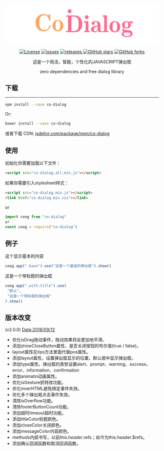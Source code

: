 <p align="center">
    <a href="https://github.com/koringz/co-dialog" alt="co-dialog">
        <img src="./assets/codialog.gif" alt="co-dialog">
    </a>
</p>

<p align="center">
<a href="./License.txt"><img alt="License" src="https://img.shields.io/badge/License-MIT-green.svg"></a>
<a href="https://github.com/koringz/co-dialog/issues"><img alt="issues" src="https://img.shields.io/github/issues/koringz/co-dialog.svg"></a>
<a href="https://github.com/koringz/co-dialog/releases/latest"><img alt="releases" src="https://img.shields.io/badge/release-lastest-blue.svg" > </a>
<a href="https://github.com/koringz/co-dialog/stargazers"><img alt="GitHub stars" src="https://img.shields.io/github/stars/koringz/co-dialog.svg?style=social" ></a>
<a href="https://github.com/koringz/co-dialog/network"><img alt="GitHub forks" src="https://img.shields.io/github/forks/koringz/co-dialog.svg?style=social" ></a>
</p>

<p align="center">
这是一个简洁，智能，个性化的JAVASCRIPT弹出框
</p>
<p align="center">
zero dependencies and free dialog library
</p>

## 下载
------------

```bash
npm install --save co-dialog
```

Or:

```bash
bower install --save co-dialog
```

或者下载 CDN:
[jsdelivr.com/package/npm/co-dialog](https://cdn.jsdelivr.net/npm/co-codialog)

## 使用

初始化你需要加载以下文件：

```html
<script src="co-dialog.all.min.js"></script>
```

如果你需要引入stylesheet样式：

```html
<script src="co-dialog.min.js"></script>
<link href="co-dialog.min.css"></link>
```

or

```js
import coog from "co-dialog"
or
const coog = require("co-dialog")
```



## 例子

这个显示基本的内容

```js
coog.app(".base").use("这是一个基础的弹出框").show()
```

这是一个带标题的弹出框

```js
coog.app(".with-title").use(
 "默认",
 "这是一个带标题的弹出框"
).show()
```

## 版本改变

(v2.0.0) <Date:2018/09/12>
 - 优化isDrag拖动事件，拖动效果将会更加地平滑。
 - 添加showCloseButton属性，是否关闭按钮的布尔值(true / false)。
 - layout属性在tips方法里面代替pos属性。
 - 添加layout属性，设置弹出框显示的位置，默认居中显示弹出框。
 - 添加type属性，弹出框的类型设置alert、prompt、warning、success、error、information、confirmation
 - 添加animatin动画属性。
 - 优化isGesture抓特效功能。
 - 优化innerHTML避免绑定事件失效。
 - 优化多个弹出框点击事件失效。
 - 清除isOverflow功能。
 - 清除footerButtonCount功能。
 - 添加超时timeout超时功能。
 - 添加titleColor标题颜色。
 - 添加closeColor关闭颜色。
 - 添加messageColor内容颜色。
 - methods内部书写，以前this.$header.$refs；如今为this.header.$refs。
 - 添加确认回调函数和取消回调函数。